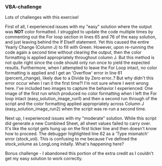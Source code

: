 ### VBA-challenge ###

Lots of challenges with this exercise! 

First of all, I experienced issues with my "easy" solution where the output was **NOT** color formatted. I struggled to update the code multiple times by commenting out the For loop section in lines 65 and 76 of the easy solution, and just leaving behind the If ElseIf statement. Yet this caused the entire Yearly Change (Column J) to fill with Green. However, upon re-running the code again a second time without clearing the output, then the color formatting is applied appropriately throughout column J. But this method is not quite right since the code should only run once to yield the expected resutls. Furthermore, when I attempted to leave the For Loop intact, no color formatting is applied and I get an 'Overflow' error in line 61 (percent_change), likely due to a Divide by Zero error..? But why didn't this error occur when I ran it the first time?! I'm not sure where I went wrong here. I've included two images to capture the behavior I experienced: One image of the first run which produced no color formatting when I left the For loop intact (easy_solution_image_run1) and then a second run through of the script and the color formatting applied appropriately across Column J (easy_solution_image_run2) when the script was re-run a second time.

Next up, I experienced issues with my "moderate" solution. While this script did generate a new Combined Sheet, all sheet values failed to carry over. It's like the script gets hung up on the first ticker line and then doesn't know how to proceed. The debugger highlighted line 62 as a 'Type mismatch' error (stock_vol). This is confusing to me because I've defined the stock_volume as LongLong initally. What's happening here?

Bonus challenge - I abandoned this portion of the extra credit as I couldn't get my easy solution to work correctly. 